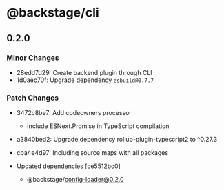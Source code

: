 # @backstage/cli

## 0.2.0
### Minor Changes

- 28edd7d29: Create backend plugin through CLI
- 1d0aec70f: Upgrade dependency `esbuild@0.7.7`

### Patch Changes

- 3472c8be7: Add codeowners processor
  
  - Include ESNext.Promise in TypeScript compilation
- a3840bed2: Upgrade dependency rollup-plugin-typescript2 to ^0.27.3
- cba4e4d97: Including source maps with all packages
- Updated dependencies [ce5512bc0]
  - @backstage/config-loader@0.2.0
